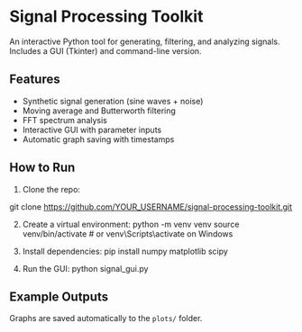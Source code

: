# Signal Processing Toolkit

An interactive Python tool for generating, filtering, and analyzing signals.
Includes a GUI (Tkinter) and command-line version.

## Features
- Synthetic signal generation (sine waves + noise)
- Moving average and Butterworth filtering
- FFT spectrum analysis
- Interactive GUI with parameter inputs
- Automatic graph saving with timestamps

## How to Run
1. Clone the repo:

git clone https://github.com/YOUR_USERNAME/signal-processing-toolkit.git


2. Create a virtual environment:
python -m venv venv
source venv/bin/activate # or venv\Scripts\activate on Windows

3. Install dependencies:
pip install numpy matplotlib scipy

4. Run the GUI:
python signal_gui.py


## Example Outputs
Graphs are saved automatically to the `plots/` folder.